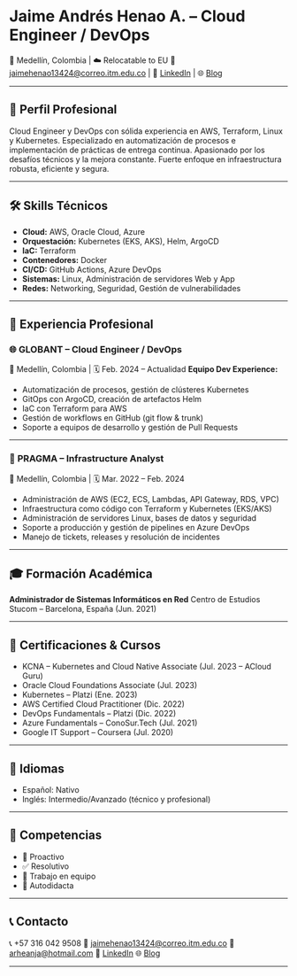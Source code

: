 # Jaime Andrés Henao A. – Cloud Engineer / DevOps

📍 Medellín, Colombia | ☁️ Relocatable to EU
📧 [jaimehenao13424@correo.itm.edu.co](mailto:jaimehenao13424@correo.itm.edu.co) | 🔗 [LinkedIn](https://www.linkedin.com/in/jaimehenao8126) | 🌐 [Blog](https://jaimehenao2681.wordpress.com)

---

## 🚀 Perfil Profesional

Cloud Engineer y DevOps con sólida experiencia en AWS, Terraform, Linux y Kubernetes. Especializado en automatización de procesos e implementación de prácticas de entrega continua. Apasionado por los desafíos técnicos y la mejora constante. Fuerte enfoque en infraestructura robusta, eficiente y segura.

---

## 🛠️ Skills Técnicos

* **Cloud:** AWS, Oracle Cloud, Azure
* **Orquestación:** Kubernetes (EKS, AKS), Helm, ArgoCD
* **IaC:** Terraform
* **Contenedores:** Docker
* **CI/CD:** GitHub Actions, Azure DevOps
* **Sistemas:** Linux, Administración de servidores Web y App
* **Redes:** Networking, Seguridad, Gestión de vulnerabilidades

---

## 💼 Experiencia Profesional

### 🌐 **GLOBANT – Cloud Engineer / DevOps**

📍 Medellín, Colombia | 🗓️ Feb. 2024 – Actualidad
**Equipo Dev Experience:**

* Automatización de procesos, gestión de clústeres Kubernetes
* GitOps con ArgoCD, creación de artefactos Helm
* IaC con Terraform para AWS
* Gestión de workflows en GitHub (git flow & trunk)
* Soporte a equipos de desarrollo y gestión de Pull Requests

---

### 🔧 **PRAGMA – Infrastructure Analyst**

📍 Medellín, Colombia | 🗓️ Mar. 2022 – Feb. 2024

* Administración de AWS (EC2, ECS, Lambdas, API Gateway, RDS, VPC)
* Infraestructura como código con Terraform y Kubernetes (EKS/AKS)
* Administración de servidores Linux, bases de datos y seguridad
* Soporte a producción y gestión de pipelines en Azure DevOps
* Manejo de tickets, releases y resolución de incidentes

---

## 🎓 Formación Académica

**Administrador de Sistemas Informáticos en Red**
Centro de Estudios Stucom – Barcelona, España (Jun. 2021)

---

## 🧲 Certificaciones & Cursos

* KCNA – Kubernetes and Cloud Native Associate (Jul. 2023 – ACloud Guru)
* Oracle Cloud Foundations Associate (Jul. 2023)
* Kubernetes – Platzi (Ene. 2023)
* AWS Certified Cloud Practitioner (Dic. 2022)
* DevOps Fundamentals – Platzi (Dic. 2022)
* Azure Fundamentals – ConoSur.Tech (Jul. 2021)
* Google IT Support – Coursera (Jul. 2020)

---

## 👤 Idiomas

* Español: Nativo
* Inglés: Intermedio/Avanzado (técnico y profesional)

---

## 🧠 Competencias

* 🔧 Proactivo
* ✅ Resolutivo
* 👥 Trabajo en equipo
* 🚀 Autodidacta

---

## 📞 Contacto

📞 +57 316 042 9508
📧 [jaimehenao13424@correo.itm.edu.co](mailto:jaimehenao13424@correo.itm.edu.co)
📧 [arheanja@hotmail.com](mailto:arheanja@hotmail.com)
🔗 [LinkedIn](https://www.linkedin.com/in/jaimehenao8126)
🌐 [Blog](https://jaimehenao2681.wordpress.com)

---
